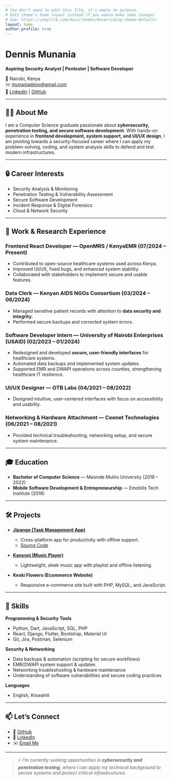 ```yaml
---
# You don't need to edit this file, it's empty on purpose.
# Edit theme's home layout instead if you wanna make some changes
# See: https://jekyllrb.com/docs/themes/#overriding-theme-defaults
layout: home
author_profile: true
---
```


# Dennis Munania  
**Aspiring Security Analyst | Pentester | Software Developer**  

📍 Nairobi, Kenya  
✉️ [munaniadeno@gmail.com](mailto:munaniadeno@gmail.com)  
🔗 [LinkedIn](https://www.linkedin.com/in/dennis-munania-mobile-developer/) | [GitHub](https://github.com/munania)  

---

## 👨‍💻 About Me  
I am a Computer Science graduate passionate about **cybersecurity, penetration testing, and secure software development**. With hands-on experience in **frontend development, system support, and UI/UX design**, I am pivoting towards a security-focused career where I can apply my problem-solving, coding, and system analysis skills to defend and test modern infrastructures.  

---

## 🔒 Career Interests  
- Security Analysis & Monitoring  
- Penetration Testing & Vulnerability Assessment  
- Secure Software Development  
- Incident Response & Digital Forensics  
- Cloud & Network Security  

---

## 💼 Work & Research Experience  

### **Frontend React Developer** — OpenMRS / KenyaEMR (07/2024 – Present)  
- Contributed to open-source healthcare systems used across Kenya.  
- Improved UI/UX, fixed bugs, and enhanced system stability.  
- Collaborated with stakeholders to implement secure and usable features.  

### **Data Clerk** — Kenyan AIDS NGOs Consortium (03/2024 – 06/2024)  
- Managed sensitive patient records with attention to **data security and integrity**.  
- Performed secure backups and corrected system errors.  

### **Software Developer Intern** — University of Nairobi Enterprises (USAID) (02/2023 – 01/2024)  
- Redesigned and developed **secure, user-friendly interfaces** for healthcare systems.  
- Automated data backups and implemented system updates.  
- Supported EMR and DWAPI operations across counties, strengthening healthcare IT resilience.  

### **UI/UX Designer** — OTB Labs (04/2021 – 08/2022)  
- Designed intuitive, user-centered interfaces with focus on accessibility and usability.  

### **Networking & Hardware Attachment** — Ceenet Technologies (06/2021 – 08/2021)  
- Provided technical troubleshooting, networking setup, and secure system maintenance.  

---

## 🎓 Education  
- **Bachelor of Computer Science** — Masinde Muliro University (2018 – 2022)  
- **Mobile Software Development & Entrepreneurship** — Emobilis Tech Institute (2018)  

---

## 🛠️ Projects  

- **[Jipange (Task Management App)](https://play.google.com/store/apps/details?id=com.inktonedesign.jipange)**  
  - Cross-platform app for productivity with offline support.  
  - [Source Code](https://github.com/munania/Jipange)  

- **[Kanyoni (Music Player)](https://github.com/munania/kanyoni)**  
  - Lightweight, sleek music app with playlist and offline listening.  

- **Keski Flowers (Ecommerce Website)**  
  - Responsive e-commerce site built with PHP, MySQL, and JavaScript.  

---

## 🧰 Skills  

**Programming & Security Tools**  
- Python, Dart, JavaScript, SQL, PHP  
- React, Django, Flutter, Bootstrap, Material UI  
- Git, Jira, Postman, Selenium  

**Security & Networking**  
- Data backups & automation (scripting for secure workflows)  
- EMR/DWAPI system support & updates  
- Networking troubleshooting & hardware maintenance  
- Understanding of software vulnerabilities and secure coding practices  

**Languages**  
- English, Kiswahili  

---

## 📫 Let’s Connect  
- 🔗 [GitHub](https://github.com/munania)  
- 🔗 [LinkedIn](https://www.linkedin.com/in/dennis-munania-mobile-developer/)  
- ✉️ [Email Me](mailto:munaniadeno@gmail.com)  

---

> ⚡ *I’m currently seeking opportunities in **cybersecurity and penetration testing**, where I can apply my technical background to secure systems and protect critical infrastructures.*  
